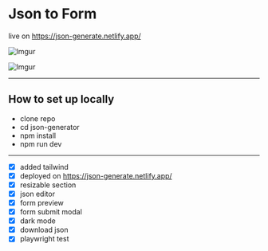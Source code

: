 # Json to Form

live on https://json-generate.netlify.app/

![Imgur](https://i.imgur.com/UuO79y4.png)

![Imgur](https://i.imgur.com/LVyVcoS.png)

---

## How to set up locally

- clone repo
- cd json-generator
- npm install
- npm run dev

---

- [x] added tailwind
- [x] deployed on https://json-generate.netlify.app/
- [x] resizable section
- [x] json editor
- [x] form preview
- [x] form submit modal
- [x] dark mode
- [x] download json
- [x] playwright test